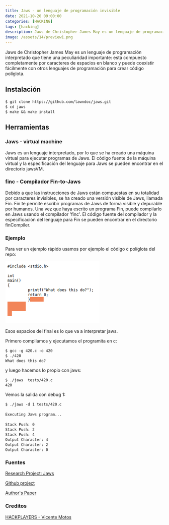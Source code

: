 ```yaml
---
title: Jaws - un lenguaje de programación invisible
date: 2021-10-20 09:00:00 
categories: [HACKING]
tags: [hacking]
description: Jaws de Christopher James May es un lenguaje de programación interpretado que tiene una peculiaridad importante
image: /assets/14/preview1.png
---
```


Jaws de Christopher James May es un lenguaje de programación interpretado que tiene una peculiaridad importante: está compuesto completamente por caracteres de espacios en blanco y puede coexistir fácilmente con otros lenguajes de programación para crear código políglota. 

## Instalación

    $ git clone https://github.com/lawndoc/jaws.git
    $ cd jaws
    $ make && make install

## Herramientas

### Jaws - virtual machine

Jaws es un lenguaje interpretado, por lo que se ha creado una máquina virtual para ejecutar programas de Jaws. El código fuente de la máquina virtual y la especificación del lenguaje para Jaws se pueden encontrar en el directorio jawsVM.

###  finc - Compilador Fin-to-Jaws

Debido a que las instrucciones de Jaws están compuestas en su totalidad por caracteres invisibles, se ha creado una versión visible de Jaws, llamada Fin. Fin te permite escribir programas de Jaws de forma visible y depurable por humanos. Una vez que haya escrito un programa Fin, puede compilarlo en Jaws usando el compilador 'finc'. El código fuente del compilador y la especificación del lenguaje para Fin se pueden encontrar en el directorio finCompiler.     

### Ejemplo

Para ver un ejemplo rápido usamos por ejemplo el código c políglota del repo: 

![Imagen 01](/assets/14/014-1.png)


Esos espacios del final es lo que va a interpretar jaws.

Primero compilamos y ejecutamos el programita en c:

    $ gcc -g 420.c -o 420
    $ ./420
    What does this do?

y luego hacemos lo propio con jaws:

    $ ./jaws  tests/420.c 
    420

Vemos la salida con debug 1:

    $ ./jaws -d 1 tests/420.c 

    Executing Jaws program...

    Stack Push: 0
    Stack Push: 2
    Stack Push: 4
    Output Character: 4
    Output Character: 2
    Output Character: 0

### Fuentes

[Research Project: Jaws](https://www.palehat.net/jaws-research/)

[Github project](https://github.com/lawndoc/jaws)

[Author's Paper](https://scholarworks.uni.edu/cgi/viewcontent.cgi?article=1423&context=hpt)

### Creditos

[HACKPLAYERS - Vicente Motos](https://www.hackplayers.com/2021/10/jaws-un-lenguaje-de-programacion-invisible.html)

